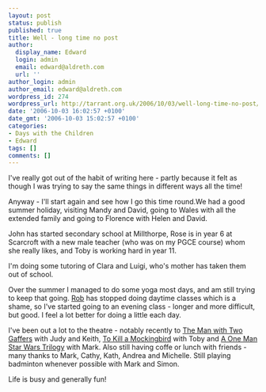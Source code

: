 ```yaml
---
layout: post
status: publish
published: true
title: Well - long time no post
author:
  display_name: Edward
  login: admin
  email: edward@aldreth.com
  url: ''
author_login: admin
author_email: edward@aldreth.com
wordpress_id: 274
wordpress_url: http://tarrant.org.uk/2006/10/03/well-long-time-no-post/
date: '2006-10-03 16:02:57 +0100'
date_gmt: '2006-10-03 15:02:57 +0100'
categories:
- Days with the Children
- Edward
tags: []
comments: []
---
```

<p>I've really got out of the habit of writing here - partly because it felt as though I was trying to say the same things in different ways all the time!</p>
<p>Anyway - I'll start again and see how I go this time round.We had a good summer holiday, visiting Mandy and David, going to Wales with all the extended family and going to Florence with Helen and David.</p>
<p>John has started secondary school at Millthorpe, Rose is in year 6 at Scarcroft with a new male teacher (who was on my PGCE course) whom she really likes, and Toby is working hard in year 11.</p>
<p>I'm doing some tutoring of Clara and Luigi, who's mother has taken them out of school.</p>
<p>Over the summer I managed to do some yoga most days, and am still trying to keep that going.  <a href="http://www.yogayork.com/">Rob</a> has stopped doing daytime classes which is a shame, so I've started going to an evening class - longer and more difficult, but good.  I feel a lot better for doing a little each day.</p>
<p>I've been out a lot to the theatre - notably recently to <a href="http://www.yorktheatreroyal.co.uk/cgi/events/events.cgi?t=template&a=196">The Man with Two Gaffers</a> with Judy and Keith, <a href="http://wyplayhouse.com/events/event_details.asp?event_ID=513">To Kill a Mockingbird</a> with Toby and <a href="http://wyplayhouse.com/events/event_details.asp?event_ID=528">A One Man Star Wars Trilogy</a> with Mark.  Also still having coffe or lunch with friends - many thanks to Mark, Cathy, Kath, Andrea and Michelle.  Still playing badminton whenever possible with Mark and Simon.</p>
<p>Life is busy and generally fun!</p>
